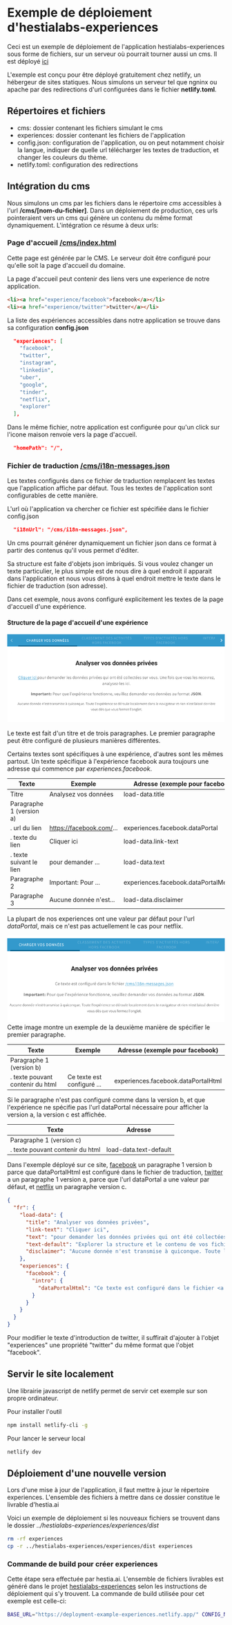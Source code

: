 # Exemple de déploiement d'hestialabs-experiences

Ceci est un exemple de déploiement de l'application hestialabs-experiences sous forme de fichiers, sur un serveur où pourrait tourner aussi un cms. Il est déployé [ici](https://deployment-example-experiences.netlify.app/)

L'exemple est conçu pour être déployé gratuitement chez netlify, un hébergeur de sites statiques. Nous simulons un serveur tel que ngninx ou apache par des redirections d'url configurées dans le fichier **netlify.toml**.

## Répertoires et fichiers
- cms: dossier contenant les fichiers simulant le cms
- experiences: dossier contenant les fichiers de l'application
- config.json: configuration de l'application, ou on peut notamment choisir la langue, indiquer de quelle url télécharger les textes de traduction, et changer les couleurs du thème.
- netlify.toml: configuration des redirections


## Intégration du cms

Nous simulons un cms par les fichiers dans le répertoire *cms* accessibles à l'url **/cms/[nom-du-fichier]**. Dans un déploiement de production, ces urls pointeraient vers un cms qui génère un contenu du même format dynamiquement. L'intégration ce résume à deux urls:

### Page d'accueil [/cms/index.html](https://deployment-example-experiences.netlify.app/cms/index.html)

Cette page est générée par le CMS. Le serveur doit être configuré pour qu'elle soit la page d'accueil du domaine. 

La page d'accueil peut contenir des liens vers une experience de notre application. 


``` html
<li><a href="experience/facebook">facebook</a></li>
<li><a href="experience/twitter">twitter</a></li>
```

La liste des expériences accessibles dans notre application se trouve dans sa configuration **config.json**
``` json
  "experiences": [
    "facebook",
    "twitter",
    "instagram",
    "linkedin",
    "uber",
    "google",
    "tinder",
    "netflix",
    "explorer"
  ],
```
 
Dans le même fichier, notre application est configurée pour qu'un click sur l'icone maison renvoie vers la page d'accueil. 

``` json
  "homePath": "/",
```

### Fichier de traduction [/cms/i18n-messages.json](https://deployment-example-experiences.netlify.app/cms/i18n-messages.json)

Les textes configurés dans ce fichier de traduction remplacent les textes que l'application affiche par défaut. Tous les textes de l'application sont configurables de cette manière.

L'url où l'application va chercher ce fichier est spécifiée dans le fichier config.json

``` json
  "i18nUrl": "/cms/i18n-messages.json",
```

Un cms pourrait générer dynamiquement un fichier json dans ce format à partir des contenus qu'il vous permet d'éditer.

Sa structure est faite d'objets json imbriqués. Si vous voulez changer un texte particulier, le plus simple est de nous dire à quel endroit il apparait dans l'application et nous vous dirons à quel endroit mettre le texte dans le fichier de traduction (son adresse).

Dans cet exemple, nous avons configuré explicitement les textes de la page d'accueil d'une expérience.

#### Structure de la page d'accueil d'une expérience
 
![ ](readme-img/accueil-experience-a.png) 

Le texte est fait d'un titre et de trois paragraphes. Le premier paragraphe peut être configuré de plusieurs manières différentes.

Certains textes sont spécifiques à une expérience, d'autres sont les mêmes partout. Un texte spécifique à l'expérience facebook aura toujours une adresse qui commence par *experiences.facebook*. 

| Texte                    | Exemple                  | Adresse (exemple pour facebook)        |
|--------------------------|--------------------------|----------------------------------------|
| Titre                    | Analysez vos données     | load-data.title                        |
| Paragraphe 1 (version a) |                          |                                        |
| . url du lien            | https://facebook.com/... | experiences.facebook.dataPortal        |
| . texte du lien          | Cliquer ici              | load-data.link-text                    |
| . texte suivant le lien  | pour demander ...        | load-data.text                         |
| Paragraphe 2             | Important: Pour ...      | experiences.facebook.dataPortalMessage |
| Paragraphe 3             | Aucune donnée n'est...   | load-data.disclaimer                   |

La plupart de nos experiences ont une valeur par défaut pour l'url *dataPortal*, mais ce n'est pas actuellement le cas pour netflix.

![ ](readme-img/accueil-experience-b.png) 
Cette image montre un exemple de la deuxième manière de spécifier le premier paragraphe.

| Texte                            | Exemple                    | Adresse (exemple pour facebook)     |
|----------------------------------|----------------------------|-------------------------------------|
| Paragraphe 1 (version b)         |                            |                                     |
| . texte pouvant contenir du html | Ce texte est configuré ... | experiences.facebook.dataPortalHtml |

Si le paragraphe n'est pas configuré comme dans la version b, et que l'expérience ne spécifie pas l'url dataPortal nécessaire pour afficher la version a, la version c est affichée.

| Texte                            | Adresse                |
|----------------------------------|------------------------|
| Paragraphe 1 (version c)         |                        |
| . texte pouvant contenir du html | load-data.text-default |

Dans l'exemple déployé sur ce site, 
[facebook](https://deployment-example-experiences.netlify.app/experiences/facebook) un paragraphe 1 version b parce que dataPortalHtml est configuré dans le fichier de traduction,
[twitter](https://deployment-example-experiences.netlify.app/experiences/twitter) a un paragraphe 1 version a, parce que l'url dataPortal a une valeur par défaut, et 
[netflix](https://deployment-example-experiences.netlify.app/experiences/netflix) un paragraphe version c.

``` json
{
  "fr": {
    "load-data": {
      "title": "Analyser vos données privées",
      "link-text": "Cliquer ici",
      "text": "pour demander les données privées qui ont été collectées sur vous. Une fois que vous les recevrez, analysez-les ici.",
      "text-default": "Explorer la structure et le contenu de vos fichiers.",
      "disclaimer": "Aucune donnée n'est transmise à quiconque. Toute l'expérience se déroule localement dans le navigateur et rien n'est laissé derrière vous dès que vous fermez l'onglet."
    },
    "experiences": {
      "facebook": {
        "intro": {
          "dataPortalHtml": "Ce texte est configuré dans le fichier <a href=\"/cms/i18n-messages.json\">/cms/i18n-messages.json</a>"
        }
      }
    }
  }
}
```

Pour modifier le texte d'introduction de twitter, il suffirait d'ajouter à l'objet "experiences" une propriété "twitter" du même format que l'objet "facebook".

## Servir le site localement
Une librairie javascript de netlify permet de servir cet exemple sur son propre ordinateur.

Pour installer l'outil
``` sh
npm install netlify-cli -g
```

Pour lancer le serveur local
``` sh
netlify dev
```

## Déploiement d'une nouvelle version

Lors d'une mise à jour de l'application, il faut mettre à jour le répertoire experiences. L'ensemble des fichiers à mettre dans ce dossier constitue le livrable d'hestia.ai

Voici un exemple de déploiement si les nouveaux fichiers se trouvent dans le dossier *../hestialabs-experiences/experiences/dist*
``` sh
rm -rf experiences
cp -r ../hestialabs-experiences/experiences/dist experiences
```

### Commande de build pour créer experiences

Cette étape sera effectuée par hestia.ai. L'ensemble de fichiers livrables est généré dans le projet [hestialabs-experiences](https://github.com/hestiaAI/hestialabs-experiences) selon les instructions de déploiement qui s'y trouvent. La commande de build utilisée pour cet exemple est celle-ci:

``` sh
BASE_URL="https://deployment-example-experiences.netlify.app/" CONFIG_NAME="barebones" npm run build
```


